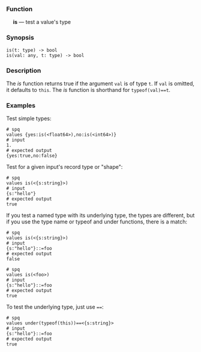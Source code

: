 ### Function

&emsp; **is** &mdash; test a value's type

### Synopsis
```
is(t: type) -> bool
is(val: any, t: type) -> bool
```

### Description

The _is_ function returns true if the argument `val` is of type `t`. If `val`
is omitted, it defaults to `this`.  The _is_ function is shorthand for `typeof(val)==t`.

### Examples

Test simple types:
```mdtest-spq
# spq
values {yes:is(<float64>),no:is(<int64>)}
# input
1.
# expected output
{yes:true,no:false}
```

Test for a given input's record type or "shape":
```mdtest-spq
# spq
values is(<{s:string}>)
# input
{s:"hello"}
# expected output
true
```

If you test a named type with its underlying type, the types are different,
but if you use the type name or typeof and under functions, there is a match:
```mdtest-spq
# spq
values is(<{s:string}>)
# input
{s:"hello"}::=foo
# expected output
false
```

```mdtest-spq
# spq
values is(<foo>)
# input
{s:"hello"}::=foo
# expected output
true
```

To test the underlying type, just use `==`:
```mdtest-spq
# spq
values under(typeof(this))==<{s:string}>
# input
{s:"hello"}::=foo
# expected output
true
```
